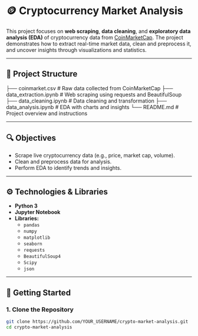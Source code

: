 # 🪙 Cryptocurrency Market Analysis

This project focuses on **web scraping**, **data cleaning**, and **exploratory data analysis (EDA)** of cryptocurrency data from [CoinMarketCap](https://coinmarketcap.com/). The project demonstrates how to extract real-time market data, clean and preprocess it, and uncover insights through visualizations and statistics.

---

## 📁 Project Structure
├── coinmarket.csv                   # Raw data collected from CoinMarketCap
├── data_extraction.ipynb            # Web scraping using requests and BeautifulSoup
├── data_cleaning.ipynb              # Data cleaning and transformation
├── data_analysis.ipynb              # EDA with charts and insights
└── README.md                        # Project overview and instructions

---

## 🔍 Objectives

- Scrape live cryptocurrency data (e.g., price, market cap, volume).
- Clean and preprocess data for analysis.
- Perform EDA to identify trends and insights.

---

## ⚙️ Technologies & Libraries

- **Python 3**
- **Jupyter Notebook**
- **Libraries:**
  - `pandas`
  - `numpy`
  - `matplotlib`
  - `seaborn`
  - `requests`
  - `BeautifulSoup4`
  - `Scipy`
  - `json`

---

## 🚀 Getting Started

### 1. Clone the Repository

```bash
git clone https://github.com/YOUR_USERNAME/crypto-market-analysis.git
cd crypto-market-analysis
